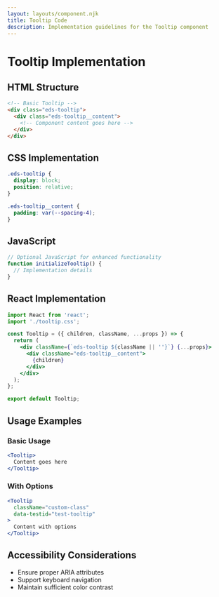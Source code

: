 ```yaml
---
layout: layouts/component.njk
title: Tooltip Code
description: Implementation guidelines for the Tooltip component
---
```


# Tooltip Implementation

## HTML Structure

```html
<!-- Basic Tooltip -->
<div class="eds-tooltip">
  <div class="eds-tooltip__content">
    <!-- Component content goes here -->
  </div>
</div>
```

## CSS Implementation

```css
.eds-tooltip {
  display: block;
  position: relative;
}

.eds-tooltip__content {
  padding: var(--spacing-4);
}
```

## JavaScript

```javascript
// Optional JavaScript for enhanced functionality
function initializeTooltip() {
  // Implementation details
}
```

## React Implementation

```jsx
import React from 'react';
import './tooltip.css';

const Tooltip = ({ children, className, ...props }) => {
  return (
    <div className={`eds-tooltip ${className || ''}`} {...props}>
      <div className="eds-tooltip__content">
        {children}
      </div>
    </div>
  );
};

export default Tooltip;
```

## Usage Examples

### Basic Usage

```jsx
<Tooltip>
  Content goes here
</Tooltip>
```

### With Options

```jsx
<Tooltip 
  className="custom-class"
  data-testid="test-tooltip"
>
  Content with options
</Tooltip>
```

## Accessibility Considerations

- Ensure proper ARIA attributes
- Support keyboard navigation
- Maintain sufficient color contrast
